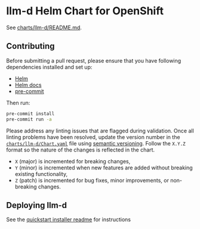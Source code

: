 
# llm-d Helm Chart for OpenShift

See [charts/llm-d/README.md](charts/llm-d/README.md).

## Contributing

Before submitting a pull request, please ensure that you have following dependencies installed and set up:

- [Helm](https://helm.sh/)
- [Helm docs](https://github.com/norwoodj/helm-docs)
- [pre-commit](https://pre-commit.com/)

Then run:

```bash
pre-commit install
pre-commit run -a
```

Please address any linting issues that are flagged during validation. Once all linting problems have been resolved,
update the version number in the [`charts/llm-d/Chart.yaml`](charts/llm-d/Chart.yaml) file using
[semantic versioning](https://semver.org/). Follow the `X.Y.Z` format so the nature of the changes is reflected in the
chart.

- `X` (major) is incremented for breaking changes,
- `Y` (minor) is incremented when new features are added without breaking existing functionality,
- `Z` (patch) is incremented for bug fixes, minor improvements, or non-breaking changes.

## Deploying llm-d

See the [quickstart installer readme](quickstart/README.md) for instructions
